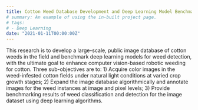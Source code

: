 ```yaml
---
title: Cotton Weed Database Development and Deep Learning Model Benchmarking (Cotton Inc., Cary, NC)
# summary: An example of using the in-built project page.
# tags:
# - Deep Learning
date: "2021-01-11T00:00:00Z"
---
```

This research is to develop a large-scale, public image database of cotton weeds in the field and benchmark deep learning models for weed detection, with the ultimate goal to enhance computer vision-based robotic weeding for cotton. Three sub-objectives are to: 1) Acquire color images in the weed-infested cotton fields under natural light conditions at varied crop growth stages; 2) Expand the image database algorithmically and annotate images for the weed instances at image and pixel levels; 3) Provide benchmarking results of weed classification and detection for the image dataset using deep learning algorithms. 
